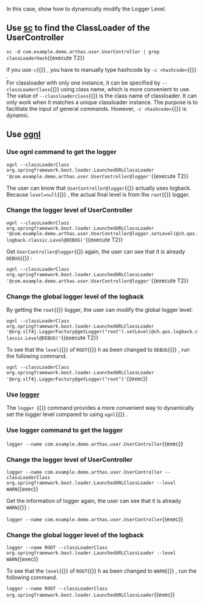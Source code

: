 In this case, show how to dynamically modify the Logger Level.

## Use [sc](https://arthas.aliyun.com/en/doc/sc.html) to find the ClassLoader of the UserController

`sc -d com.example.demo.arthas.user.UserController | grep classLoaderHash`{{execute T2}}

if you use`-c`{{}} , you have to manually type hashcode by `-c <hashcode>`{{}} .  
For classloader with only one instance, it can be specified by `--classLoaderClass`{{}} using class name, which is more convenient to use.  
The value of `--classloaderclass`{{}} is the class name of classloader. It can only work when it matches a unique classloader instance. The purpose is to facilitate the input of general commands. However, `-c <hashcode>`{{}} is dynamic.

## Use [ognl](https://arthas.aliyun.com/en/doc/ognl.html)

### Use ognl command to get the logger

`ognl --classLoaderClass org.springframework.boot.loader.LaunchedURLClassLoader '@com.example.demo.arthas.user.UserController@logger'`{{execute T2}}

The user can know that `UserController@logger`{{}} actually uses logback. Because `level=null`{{}} , the actual final level is from the `root`{{}} logger.

### Change the logger level of UserController

`ognl --classLoaderClass org.springframework.boot.loader.LaunchedURLClassLoader '@com.example.demo.arthas.user.UserController@logger.setLevel(@ch.qos.logback.classic.Level@DEBUG)'`{{execute T2}}

Get `UserController@logger`{{}} again, the user can see that it is already `DEBUG`{{}} :

`ognl --classLoaderClass org.springframework.boot.loader.LaunchedURLClassLoader '@com.example.demo.arthas.user.UserController@logger'`{{execute T2}}

### Change the global logger level of the logback

By getting the `root`{{}} logger, the user can modify the global logger level:

`ognl --classLoaderClass org.springframework.boot.loader.LaunchedURLClassLoader '@org.slf4j.LoggerFactory@getLogger("root").setLevel(@ch.qos.logback.classic.Level@DEBUG)'`{{execute T2}}

To see that the `level`{{}} of `ROOT`{{}} h as been changed to `DEBUG`{{}} , run the following command.

`ognl --classLoaderClass org.springframework.boot.loader.LaunchedURLClassLoader '@org.slf4j.LoggerFactory@getLogger("root")'`{{exec}}

### Use [logger](https://arthas.aliyun.com/en/doc/logger.html)

The `logger `{{}} command provides a more convenient way to dynamically set the logger level compared to using `ognl`{{}} .

### Use logger command to get the logger

`logger --name com.example.demo.arthas.user.UserController`{{exec}}

### Change the logger level of UserController

`logger --name com.example.demo.arthas.user.UserController --classLoaderClass org.springframework.boot.loader.LaunchedURLClassLoader --level WARN`{{exec}}

Get the information of logger again, the user can see that it is already `WARN`{{}} :

`logger --name com.example.demo.arthas.user.UserController`{{exec}}

### Change the global logger level of the logback

`logger --name ROOT --classLoaderClass org.springframework.boot.loader.LaunchedURLClassLoader --level WARN`{{exec}}

To see that the `level`{{}} of `ROOT`{{}} h as been changed to `WARN`{{}} , run the following command.

`logger --name ROOT --classLoaderClass org.springframework.boot.loader.LaunchedURLClassLoader`{{exec}}
